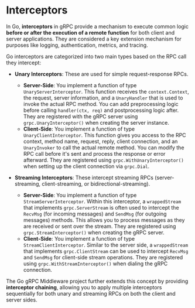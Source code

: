 # Interceptors

In Go, **interceptors** in gRPC provide a mechanism to execute common logic **before or after the execution of a remote function** for both client and server applications. They are considered a key extension mechanism for purposes like logging, authentication, metrics, and tracing.

Go interceptors are categorized into two main types based on the RPC call they intercept:

- **Unary Interceptors**: These are used for simple request-response RPCs.

  - **Server-Side**: You implement a function of type `UnaryServerInterceptor`. This function receives the `context.Context`, the request, server information, and a `UnaryHandler` that is used to invoke the actual RPC method. You can add preprocessing logic before calling `handler(ctx, req)` and postprocessing logic after. They are registered with the gRPC server using `grpc.UnaryInterceptor()` when creating the server instance.
  - **Client-Side**: You implement a function of type `UnaryClientInterceptor`. This function gives you access to the RPC context, method name, request, reply, client connection, and an `UnaryInvoker` to call the actual remote method. You can modify the RPC call before it's sent and process the response or error afterward. They are registered using `grpc.WithUnaryInterceptor()` when setting up the client connection via `grpc.Dial`.

- **Streaming Interceptors**: These intercept streaming RPCs (server-streaming, client-streaming, or bidirectional-streaming).
  - **Server-Side**: You implement a function of type `StreamServerInterceptor`. Within this interceptor, a `wrappedStream` that implements `grpc.ServerStream` is often used to intercept the `RecvMsg` (for incoming messages) and `SendMsg` (for outgoing messages) methods. This allows you to process messages as they are received or sent over the stream. They are registered using `grpc.StreamInterceptor()` when creating the gRPC server.
  - **Client-Side**: You implement a function of type `StreamClientInterceptor`. Similar to the server side, a `wrappedStream` that implements `grpc.ClientStream` can be used to intercept `RecvMsg` and `SendMsg` for client-side stream operations. They are registered using `grpc.WithStreamInterceptor()` when dialing the gRPC connection.

The Go gRPC Middleware project further extends this concept by providing **interceptor chaining**, allowing you to apply multiple interceptors sequentially for both unary and streaming RPCs on both the client and server sides.
